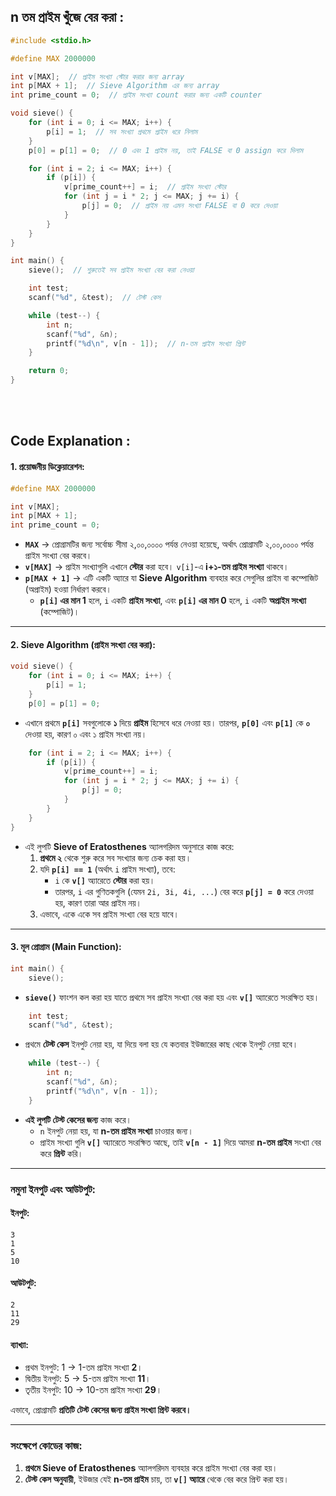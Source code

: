 ## n তম প্রাইম খুঁজে বের করা :

```c
#include <stdio.h>

#define MAX 2000000

int v[MAX];  // প্রাইম সংখ্যা স্টোর করার জন্য array
int p[MAX + 1];  // Sieve Algorithm এর জন্য array
int prime_count = 0;  // প্রাইম সংখ্যা count করার জন্য একটি counter

void sieve() {
    for (int i = 0; i <= MAX; i++) {
        p[i] = 1;  // সব সংখ্যা প্রথমে প্রাইম ধরে নিলাম
    }
    p[0] = p[1] = 0;  // 0 এবং 1 প্রাইম নয়, তাই FALSE বা 0 assign করে দিলাম

    for (int i = 2; i <= MAX; i++) {
        if (p[i]) {  
            v[prime_count++] = i;  // প্রাইম সংখ্যা স্টোর
            for (int j = i * 2; j <= MAX; j += i) {
                p[j] = 0;  // প্রাইম নয় এমন সংখ্যা FALSE বা 0 করে দেওয়া
            }
        }
    }
}

int main() {
    sieve();  // শুরুতেই সব প্রাইম সংখ্যা বের করা নেওয়া

    int test;
    scanf("%d", &test);  // টেস্ট কেস

    while (test--) {
        int n;
        scanf("%d", &n);
        printf("%d\n", v[n - 1]);  // n-তম প্রাইম সংখ্যা প্রিন্ট
    }

    return 0;
}
```

<br><br>

## Code Explanation :

#### **1. প্রয়োজনীয় ডিক্লেয়ারেশন:**
```c
#define MAX 2000000

int v[MAX];
int p[MAX + 1];
int prime_count = 0;
```
- **`MAX`** → প্রোগ্রামটির জন্য সর্বোচ্চ সীমা ২,০০,০০০০ পর্যন্ত নেওয়া হয়েছে, অর্থাৎ প্রোগ্রামটি ২,০০,০০০০ পর্যন্ত প্রাইম সংখ্যা বের করবে।
- **`v[MAX]`** → প্রাইম সংখ্যাগুলি এখানে **স্টোর** করা হবে। `v[i]`-এ **i+১-তম প্রাইম সংখ্যা** থাকবে।
- **`p[MAX + 1]`** → এটি একটি অ্যারে যা **Sieve Algorithm** ব্যবহার করে সেগুলির প্রাইম বা কম্পোজিট (অপ্রাইম) হওয়া নির্ধারণ করবে।  
  - **`p[i]` এর মান 1** হলে, `i` একটি **প্রাইম সংখ্যা**, এবং **`p[i]` এর মান 0** হলে, `i` একটি **অপ্রাইম সংখ্যা** (কম্পোজিট)।

---

#### **2. Sieve Algorithm (প্রাইম সংখ্যা বের করা):**
```c
void sieve() {
    for (int i = 0; i <= MAX; i++) {
        p[i] = 1;  
    }
    p[0] = p[1] = 0;  
```
- এখানে প্রথমে **`p[i]`** সবগুলোকে **১** দিয়ে **প্রাইম** হিসেবে ধরে নেওয়া হয়। তারপর, **`p[0]`** এবং **`p[1]`** কে **০** দেওয়া হয়, কারণ ০ এবং ১ প্রাইম সংখ্যা নয়।
  
```c
    for (int i = 2; i <= MAX; i++) {
        if (p[i]) {  
            v[prime_count++] = i;  
            for (int j = i * 2; j <= MAX; j += i) {
                p[j] = 0;  
            }
        }
    }
}
```
- এই লুপটি **Sieve of Eratosthenes** অ্যালগরিদম অনুসারে কাজ করে:
  1. **প্রথমে ২** থেকে শুরু করে সব সংখ্যার জন্য চেক করা হয়।
  2. যদি **`p[i] == 1`** (অর্থাৎ `i` প্রাইম সংখ্যা), তবে:
      - `i` কে **`v[]`** অ্যারেতে **স্টোর** করা হয়।
      - তারপর, `i` এর গুণিতকগুলি (যেমন `2i, 3i, 4i, ...`) বের করে **`p[j] = 0`** করে দেওয়া হয়, কারণ তারা আর প্রাইম নয়।
  3. এভাবে, একে একে সব প্রাইম সংখ্যা বের হয়ে যাবে।

---

#### **3. মূল প্রোগ্রাম (Main Function):**
```c
int main() {
    sieve();  
```
- **`sieve()`** ফাংশন কল করা হয় যাতে প্রথমে সব প্রাইম সংখ্যা বের করা হয় এবং **`v[]`** অ্যারেতে সংরক্ষিত হয়।

```c
    int test;
    scanf("%d", &test);  
```
- প্রথমে **টেস্ট কেস** ইনপুট নেয়া হয়, যা দিয়ে বলা হয় যে কতবার ইউজারের কাছ থেকে ইনপুট নেয়া হবে।

```c
    while (test--) {
        int n;
        scanf("%d", &n);
        printf("%d\n", v[n - 1]); 
    }
```
- **এই লুপটি টেস্ট কেসের জন্য** কাজ করে।
  - `n` ইনপুট নেয়া হয়, যা **n-তম প্রাইম সংখ্যা** চাওয়ার জন্য।
  - প্রাইম সংখ্যা গুলি **`v[]`** অ্যারেতে সংরক্ষিত আছে, তাই **`v[n - 1]`** দিয়ে আমরা **n-তম প্রাইম** সংখ্যা বের করে **প্রিন্ট** করি।

---

### **নমুনা ইনপুট এবং আউটপুট:**

#### **ইনপুট:**
```
3
1
5
10
```

#### **আউটপুট:**
```
2
11
29
```

#### **ব্যাখ্যা:**
- প্রথম ইনপুট: 1 → 1-তম প্রাইম সংখ্যা **2**।
- দ্বিতীয় ইনপুট: 5 → 5-তম প্রাইম সংখ্যা **11**।
- তৃতীয় ইনপুট: 10 → 10-তম প্রাইম সংখ্যা **29**।

এভাবে, প্রোগ্রামটি **প্রতিটি টেস্ট কেসের জন্য প্রাইম সংখ্যা প্রিন্ট করবে।**

---

### **সংক্ষেপে কোডের কাজ:**
1. **প্রথমে Sieve of Eratosthenes** অ্যালগরিদম ব্যবহার করে প্রাইম সংখ্যা বের করা হয়।
2. **টেস্ট কেস অনুযায়ী**, ইউজার যেই **n-তম প্রাইম** চায়, তা **`v[]` অ্যারে** থেকে বের করে প্রিন্ট করা হয়।